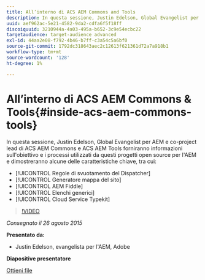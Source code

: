 ```yaml
---
title: All’interno di ACS AEM Commons and Tools
description: In questa sessione, Justin Edelson, Global Evangelist per AEM e co-project lead di ACS AEM Commons e ACS AEM Tools forniranno informazioni sull'obiettivo e i processi utilizzati da questi progetti open source per l'AEM e dimostreranno alcune delle caratteristiche chiave.
uuid: aef962ac-5e21-4582-9da2-cdfa6f5f18ff
discoiquuid: 3210944a-4a03-495a-b652-3c9e54ecbc22
targetaudience: target-audience advanced
exl-id: 44aa2e08-f792-4b46-b7ff-c3a54c5a6bf0
source-git-commit: 1792dc318643aec2c12613f621361d72a7a918b1
workflow-type: tm+mt
source-wordcount: '128'
ht-degree: 1%

---
```


# All’interno di ACS AEM Commons &amp; Tools{#inside-acs-aem-commons-tools}

In questa sessione, Justin Edelson, Global Evangelist per AEM e co-project lead di ACS AEM Commons e ACS AEM Tools forniranno informazioni sull&#39;obiettivo e i processi utilizzati da questi progetti open source per l&#39;AEM e dimostreranno alcune delle caratteristiche chiave, tra cui:

* [!UICONTROL Regole di svuotamento del Dispatcher]
* [!UICONTROL Generatore mappa del sito]
* [!UICONTROL AEM Fiddle]
* [!UICONTROL Elenchi generici]
* [!UICONTROL Cloud Service Typekit]

>[!VIDEO](https://video.tv.adobe.com/v/19374/?quality=9)

*Consegnato il 26 agosto 2015*

**Presentato da:**

* Justin Edelson, evangelista per l&#39;AEM, Adobe

**Diapositive presentatore**

[Ottieni file](assets/08262015-commons-and-tools.pptx)
<!--
[Get back to the Overview](https://helpx.adobe.com/experience-manager/kt/eseminars/gems/aem-index.html)
-->
